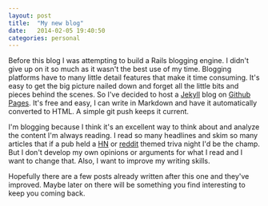 ```yaml
---
layout: post
title:  "My new blog"
date:   2014-02-05 19:40:50
categories: personal
---
```


Before this blog I was attempting to build a Rails blogging engine. I didn't give up on it so much as it wasn't the best use of my time. Blogging platforms have to many little detail features that make it time consuming. It's easy to get the big picture nailed down and forget all the little bits and pieces behind the scenes. So I've decided to host a [Jekyll](http://jekyllrb.com/) blog on [Github Pages](http://pages.github.com). It's free and easy, I can write in Markdown and have it automatically converted to HTML. A simple git push keeps it current.


I'm blogging because I think it's an excellent way to think about and analyze the content I'm always reading. I read so many headlines and skim so many articles that if a pub held a [HN](http://news.ycombinator.com) or [reddit](http://reddit.com) themed triva night I'd be the champ. But I don't develop my own opinions or arguments for what I read and I want to change that. Also, I want to improve my writing skills. 


Hopefully there are a few posts already written after this one and they've improved. Maybe later on there will be something you find interesting to keep you coming back. 
